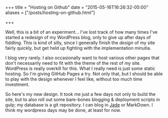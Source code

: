 +++
title = "Hosting on Github"
date = "2015-05-16T16:26:32-05:00"
aliases = ["/posts/hosting-on-github.html"]

+++

Well, this is a bit of an experiment... I've lost track of how many times I've started a redesign of my WordPress blog, only to give up after days of fiddling.  This is kind of silly, since I generally finish the *design* of my site fairly quickly, but get held up fighting with the implementation minutia.

I blog very rarely.  I also occasionally want to host various other pages that don't necessarily need to fit with the theme of the rest of my site.  WordPress is really overkill for this.  What I really need is just some static hosting.  So I'm giving GitHub Pages a try.  Not only that, but I should be able to play with the design whenever I feel like, without too much time investment.

So here's my new design.  It took me just a few days not only to build the site, but to also roll out some bare-bones blogging & deployment scripts in gulp; my database is a git repository.  I can blog in <a href="http://jade-lang.com/">Jade</a> or MarkDown.  I think my wordpress days may be done, at least for now.
